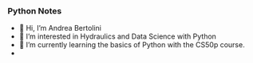 ### Python Notes

- 👋 Hi, I’m Andrea Bertolini
- 👀 I’m interested in Hydraulics and Data Science with Python
- 🌱 I’m currently learning the basics of Python with the CS50p course.
- 

<!---
AndreaBertolini89/AndreaBertolini89 is a ✨ special ✨ repository because its `README.md` (this file) appears on your GitHub profile.
You can click the Preview link to take a look at your changes.
--->
